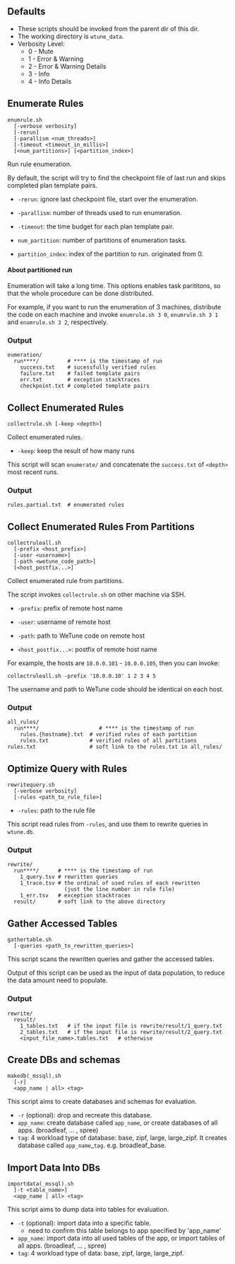 ## Defaults

* These scripts should be invoked from the parent dir of this dir.
* The working directory is `wtune_data`.
* Verbosity Level:
    * 0 - Mute
    * 1 - Error & Warning
    * 2 - Error & Warning Details
    * 3 - Info
    * 4 - Info Details

## Enumerate Rules

```
enumrule.sh 
  [-verbose verbosity]
  [-rerun] 
  [-parallism <num_threads>]
  [-timeout <timeout_in_millis>]
  [<num_partitions>] [<partition_index>]
```

Run rule enumeration.

By default, the script will try to find the checkpoint file of last run and skips completed plan template pairs.

* `-rerun`: ignore last checkpoint file, start over the enumeration.

* `-parallism`: number of threads used to run enumeration.

* `-timeout`: the time budget for each plan template pair.

* `num_partition`: number of partitions of enumeration tasks.

* `partition_index`: index of the partition to run. originated from 0.

#### About partitioned run

Enumeration will take a long time. This options enables task parititons, so that the whole procedure can be done
distributed.

For example, if you want to run the enumeration of 3 machines, distribute the code on each machine and
invoke `enumrule.sh 3 0`, `enumrule.sh 3 1` and
`enumrule.sh 3 2`, respectively.

### Output

```
eumeration/
  run****/         # **** is the timestamp of run
    success.txt    # sucessfully verified rules
    failure.txt    # failed template pairs
    err.txt        # exception stacktraces
    checkpoint.txt # completed template pairs
```

## Collect Enumerated Rules

```
collectrule.sh [-keep <depth>]
```

Collect enumerated rules.

* `-keep`: keep the result of how many runs

This script will scan `enumerate/` and concatenate the `success.txt` of `<depth>` most recent runs.

### Output

```
rules.partial.txt  # enumerated rules
```

## Collect Enumerated Rules From Partitions

```
collectruleall.sh
  [-prefix <host_prefix>]
  [-user <username>]
  [-path <wetune_code_path>]
  [<host_postfix...>]
```

Collect enumerated rule from partitions.

The script invokes `collectrule.sh` on other machine via SSH.

* `-prefix`: prefix of remote host name

* `-user`: username of remote host

* `-path`: path to WeTune code on remote host

* `<host_postfix...>`: postfix of remote host name

For example, the hosts are `10.0.0.101` - `10.0.0.105`, then you can invoke:

`collectruleall.sh -prefix '10.0.0.10' 1 2 3 4 5`

The username and path to WeTune code should be identical on each host.

### Output

```
all_rules/
  run****/                   # **** is the timestamp of run
    rules.{hostname}.txt  # verified rules of each partition
    rules.txt             # verified rules of all partitions
rules.txt                 # soft link to the rules.txt in all_rules/
```

## Optimize Query with Rules

```
rewritequery.sh
  [-verbose verbosity]
  [-rules <path_to_rule_file>]
```

* `-rules`: path to the rule file

This script read rules from `-rules`, and use them to rewrite queries in `wtune.db`.

### Output

```
rewrite/
  run****/      # **** is the timestamp of run
    1_query.tsv # rewritten queries 
    1_trace.tsv # the ordinal of used rules of each rewritten
                  (just the line number in rule file)
    1_err.tsv   # exception stacktraces
  result/       # soft link to the above directory
```

## Gather Accessed Tables

```
gathertable.sh
  [-queries <path_to_rewritten_queries>]
```

This script scans the rewritten queries and gather the accessed tables.

Output of this script can be used as the input of data population, to reduce the data amount need to populate.

### Output

```
rewrite/
  result/
    1_tables.txt   # if the input file is rewrite/result/1_query.txt
    2_tables.txt   # if the input file is rewrite/result/2_query.txt
    <input_file_name>.tables.txt   # otherwise
```

## Create DBs and schemas
```
makedb(_mssql).sh
  [-r]
  <app_name | all> <tag>
```
This script aims to create databases and schemas for evaluation.
* `-r` (optional): drop and recreate this database.
* `app_name`: create database called `app_name`, or create databases of all apps. (broadleaf, ... , spree)
* `tag`: 4 workload type of database: base, zipf, large, large_zipf.
It creates database called `app_name`_`tag`. e.g. broadleaf_base.

## Import Data Into DBs
```
importdata(_mssql).sh
  [-t <table_name>]
  <app_name | all> <tag>
```
This script aims to dump data into tables for evaluation.
* `-t` (optional): import data into a specific table.
  * need to confirm this table belongs to app specified by 'app_name'
* `app_name`: import data into all used tables of the app, or import tables of all apps. (broadleaf, ... , spree)
* `tag`: 4 workload type of data: base, zipf, large, large_zipf.

